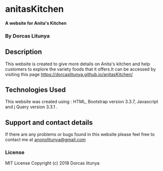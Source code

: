 # anitasKitchen
#### A website for Anita's Kitchen
### By Dorcas Litunya
##  Description
This website is created to give more details on Anita's kitchen and help customers to explore the variety foods that it offers.It can be accessed by visiting this page https://dorcaslitunya.github.io/anitasKitchen/

## Technologies Used
This website was created using : HTML, Bootstrap version 3.3.7, Javascript and j Query version 3.3.1 .

## Support and contact details
If there are any problems or bugs found in this website please feel free to contact me at anonolitunya@gmail.com
### License
MIT License
Copyright (c) 2018 Dorcas litunya
